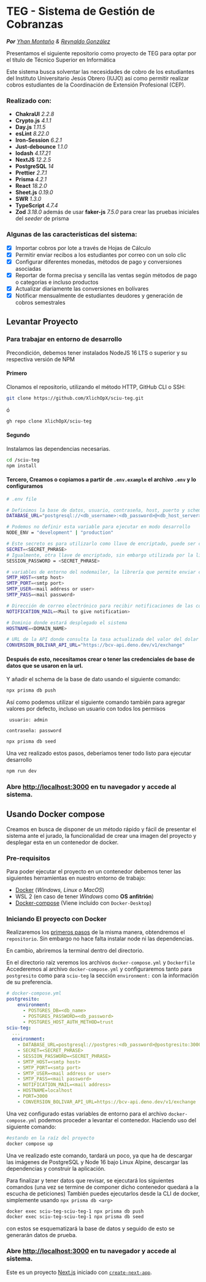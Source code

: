 # TEG - Sistema de Gestión de Cobranzas

_**Por** [Yhan Montaño](https://github.com/XlichOpX) & [Reynaldo González](https://github.com/kurokuro15)_

Presentamos el siguiente repositorio como proyecto de TEG para optar por el título de Técnico Superior en Informática

Este sistema busca solventar las necesidades de cobro de los estudiantes del Instituto Universitario Jesús Obrero (IUJO) así como permitir realizar cobros estudiantes de la Coordinación de Extensión Profesional (CEP).

### Realizado con:

- **ChakraUI** _2.2.8_
- **Crypto.js** _4.1.1_
- **Day.js** _1.11.5_
- **esLint** _8.22.0_
- **Iron-Session** _6.2.1_
- **Just-debounce** _1.1.0_
- **lodash** _4.17.21_
- **NextJS** _12.2.5_
- **PostgreSQL** _14_
- **Prettier** _2.7.1_
- **Prisma** _4.2.1_
- **React** _18.2.0_
- **Sheet.js** _0.19.0_
- **SWR** _1.3.0_
- **TypeScript** _4.7.4_
- **Zod** _3.18.0_
  además de usar **faker-js** _7.5.0_ para crear las pruebas iniciales del _seeder_ de prisma

### Algunas de las características del sistema:

- [x] Importar cobros por lote a través de Hojas de Cálculo
- [x] Permitir enviar recibos a los estudiantes por correo con un solo clic
- [x] Configurar diferentes monedas, métodos de pago y conversiones asociadas
- [x] Reportar de forma precisa y sencilla las ventas según métodos de pago o categorías e incluso productos
- [x] Actualizar diariamente las conversiones en bolívares
- [x] Notificar mensualmente de estudiantes deudores y generación de cobros semestrales

## Levantar Proyecto

### Para trabajar en entorno de desarrollo

Precondición, debemos tener instalados NodeJS 16 LTS o superior y su respectiva versión de NPM

#### Primero

Clonamos el repositorio, utilizando el método HTTP, GitHub CLI o SSH:

```bash
git clone https://github.com/XlichOpX/sciu-teg.git
```

ó

```bash
gh repo clone XlichOpX/sciu-teg
```

#### Segundo

Instalamos las dependencias necesarias.

```bash
cd /sciu-teg
npm install
```

#### Tercero, Creamos o copiamos a partir de `.env.example` el archivo `.env` y lo configuramos

```bash
# .env file

# Definimos la base de datos, usuario, contraseña, host, puerto y schema a utilizar, generalmente schema=public
DATABASE_URL="postgresql://<db_username>:<db_password>@<db_host_server>:<db_port>/<db_name>?schema=<db_schema>&pool_timeout=0&connection_limit=20"

# Podemos no definir esta variable para ejecutar en modo desarrollo
NODE_ENV = "development" | "production"

# Este secreto es para utilizarlo como llave de encriptado, puede ser cualquier cadena de texto
SECRET=<SECRET_PHRASE>
# Igualmente, otra llave de encriptado, sin embargo utilizada por la lib iron-session, responsable de la generación de cookies y sistema de autenticación.
SESSION_PASSWORD = <SECRET_PHRASE>

# variables de entorno del nodemailer, la librería que permite enviar correos electrónicos. Podemos no usarlas y se activarán las de test automáticamente.
SMTP_HOST=<smtp host>
SMTP_PORT=<smtp port>
SMTP_USER=<mail address or user>
SMTP_PASS=<mail password>

# Dirección de correo electrónico para recibir notificaciones de las conversiones y deudas.
NOTIFICATION_MAIL=<Mail to give notification>

# Dominio donde estará desplegado el sistema
HOSTNAME=<DOMAIN_NAME>

# URL de la API donde consulta la tasa actualizada del valor del dolar en relación al bolivar.
CONVERSION_BOLIVAR_API_URL="https://bcv-api.deno.dev/v1/exchange"
```

#### Después de esto, necesitamos crear o tener las credenciales de base de datos que se usaron en la url.

Y añadir el schema de la base de dato usando el siguiente comando:

```bash
npx prisma db push
```

Así como podemos utilizar el siguiente comando también para agregar valores por defecto, incluso un usuario con todos los permisos

` usuario: admin`

`contraseña: password `

```bash
npx prisma db seed
```

Una vez realizado estos pasos, deberíamos tener todo listo para ejecutar desarrollo

```bash
npm run dev
```

### Abre [http://localhost:3000](http://localhost:3000) en tu navegador y accede al sistema.

## Usando Docker compose

Creamos en busca de disponer de un método rápido y fácil de presentar el sistema ante el jurado, la funcionalidad de crear una imagen del proyecto
y desplegar esta en un contenedor de docker.

### Pre-requisitos

Para poder ejecutar el proyecto en un contenedor debemos tener las siguientes herramientas en nuestro entorno de trabajo:

- [Docker](https://www.docker.com/) (_Windows, Linux o MacOS_)
- WSL 2 (en caso de tener _Windows_ como **OS** **anfitrión**)
- [Docker-compose](https://docs.docker.com/compose/install/) (Viene incluido con `Docker-Desktop`)

### Iniciando El proyecto con Docker

Realizaremos los [primeros pasos](#primero) de la misma manera, obtendremos el `repositorio`. Sin embargo no hace falta instalar node ni las dependencias.

En cambio, abriremos la terminal dentro del directorio.

En el directorio raíz veremos los archivos `docker-compose.yml` y `Dockerfile`
Accederemos al archivo `docker-compose.yml` y configuraremos tanto para `postgresito` como para `sciu-teg` la sección `environment:` con la información de su preferencia.

```yml
# docker-compose.yml
postgresito:
    environment:
      - POSTGRES_DB=<db_name>
      - POSTGRES_PASSWORD=<db_password>
      - POSTGRES_HOST_AUTH_METHOD=trust
sciu-teg:
  ...
  environment:
    - DATABASE_URL=postgresql://postgres:<db_password>@postgresito:3000/<db_name>?schema=public&pool_timeout=0&connection_limit=20
    - SECRET=<SECRET_PHRASE>
    - SESSION_PASSWORD=<SECRET_PHRASE>
    - SMTP_HOST=<smtp host>
    - SMTP_PORT=<smtp port>
    - SMTP_USER=<mail address or user>
    - SMTP_PASS=<mail password>
    - NOTIFICATION_MAIL=<mail address>
    - HOSTNAME=localhost
    - PORT=3000
    - CONVERSION_BOLIVAR_API_URL=https://bcv-api.deno.dev/v1/exchange
```

Una vez configurado estas variables de entorno para el archivo `docker-compose.yml` podemos proceder a levantar el contenedor.
Haciendo uso del siguiente comando:

```bash
#estando en la raíz del proyecto
docker compose up
```

Una ve realizado este comando, tardará un poco, ya que ha de descargar las imágenes de PostgreSQL y Node 16 bajo Linux Alpine, descargar las dependencias y construir la aplicación.

Para finalizar y tener datos que revisar, se ejecutará los siguientes comandos (una vez se termine de componer dicho contenedor quedará a la escucha de peticiones)
También puedes ejecutarlos desde la CLI de docker, simplemente usando `npx prisma db <arg>`

```bash
docker exec sciu-teg-sciu-teg-1 npx prisma db push
docker exec sciu-teg-sciu-teg-1 npx prisma db seed
```

con estos se esquematizará la base de datos y seguido de esto se generarán datos de prueba.

### Abre [http://localhost:3000](http://localhost:3000) en tu navegador y accede al sistema.

Este es un proyecto [Next.js](https://nextjs.org/) iniciado con [`create-next-app`](https://github.com/vercel/next.js/tree/canary/packages/create-next-app).
